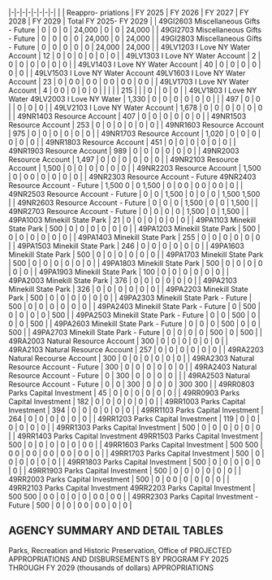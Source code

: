 |-|-|-|-|-|-|-|-|
| | Reappro-  priations | FY 2025 | FY 2026 | FY 2027 | FY 2028 | FY 2029 | Total FY 2025- FY 2029 |
| 49GI2603 Miscellaneous Gifts - Future | 0 | 0 | 0 | 24,000 | 0 | 0 | 24,000 |
| 49GI2703 Miscellaneous Gifts - Future | 0 | 0 | 0 | 0 | 24,000 | 0 | 24,000 |
| 49GI2803 Miscellaneous Gifts - Future | 0 | 0 | 0 | 0 | 0 | 24,000 | 24,000 |
| 49LV1203 I Love NY Water Account | 12 | 0 | 0 | 0 | 0 | 0 | 0 |
| 49LV1303 I Love NY Water Account | 2 | 0 | 0 | 0 | 0 | 0 | 0 |
| 49LV1403 I Love NY Water Account | 40 | 0 | 0 | 0 | 0 | 0 | 0 |
| 49LV1503 I Love NY Water Account 49LV1603 I Love NY Water Account | 23 | 0 | 0  0 | 0  0 | 0  0 | 0  0 | 0  0 |
| 49LV1703 I Love NY Water Account | 4 | 0  0 | 0 | 0 | 0 | | |
| | 215 | | | 0 | | 0 | 0 |
| 49LV1803 I Love NY Water 49LV2003 I Love NY Water | 1,330 | 0 | 0 | 0 | 0 | 0 | 0 |
| | 497 | 0 | 0 | | 0 | 0 | 0 |
| 49LV2103 I Love NY Water Account | 1,678 | 0 | 0 | 0 | 0 | 0 | 0 |
| 49NR1403 Resource Account | 407 | 0 | 0 | 0 | 0 | 0 | 0 |
| 49NR1503 Resource Account | 253 | 0 | 0 | 0 | 0 | 0 | 0 |
| 49NR1603 Resource Account | 975 | 0 | 0 | 0 | 0 | 0 | 0 |
| 49NR1703 Resource Account | 1,020 | 0 | 0 | 0 | 0 | 0 | 0 |
| 49NR1803 Resource Account | 451 | 0 | 0 | 0 | 0 | 0 | 0 |
| 49NR1903 Resource Account | 989 | 0 | 0 | 0 | 0 | 0 | 0 |
| 49NR2003 Resource Account | 1,497 | 0 | 0 | 0 | 0 | 0 | 0 |
| 49NR2103 Resource Account | 1,500 | 0 | 0 | 0 | 0 | 0 | 0 |
| 49NR2203 Resource Account | 1,500 | 0 | 0  0 | 0 | 0 | 0 | 0 |
| 49NR2303 Resource Account - Future 49NR2403 Resource Account - Future | 1,500  0 | 0  1,500 | 0 | 0  0 | 0  0 | 0  0 | 0 |
| 49NR2503 Resource Account - Future | 0 | 0 | 1,500 | 0 | 0 | 0 | 1,500  1,500 |
| 49NR2603 Resource Account - Future | 0 | 0 | 0 | 1,500 | 0 | 0 | 1,500 |
| 49NR2703 Resource Account - Future | 0 | 0 | 0 | 0 | 1,500 | 0 | 1,500 |
| 49PA1003 Minekill State Park | 21 | 0 | 0 | 0 | 0 | 0 | 0 |
| 49PA1103 Minekill State Park | 500 | 0 | 0 | 0 | 0 | 0 | 0 |
| 49PA1203 Minekill State Park | 500 | 0 | 0 | 0 | 0 | 0 | 0 |
| 49PA1403 Minekill State Park | 255 | 0 | 0 | 0 | 0 | 0 | 0 |
| 49PA1503 Minekill State Park | 246 | 0 | 0 | 0 | 0 | 0 | 0 |
| 49PA1603 Minekill State Park | 500 | 0 | 0 | 0 | 0 | 0 | 0 |
| 49PA1703 Minekill State Park | 500 | 0 | 0 | 0 | 0 | 0 | 0 |
| 49PA1803 Minekill State Park | 500 | 0 | 0 | 0 | 0 | 0 | 0 |
| 49PA1903 Minekill State Park | 100 | 0 | 0 | 0 | 0 | 0 | 0 |
| 49PA2003 Minekill State Park | 376 | 0 | 0 | 0 | 0 | 0 | 0 |
| 49PA2103 Minekill State Park | 326 | 0 | 0 | 0 | 0 | 0 | 0 |
| 49PA2203 Minekill State Park | 500 | 0 | 0 | 0 | 0 | 0 | 0 |
| 49PA2303 Minekill State Park - Future | 500 | 0 | 0 | 0 | 0 | 0 | 0 |
| 49PA2403 Minekill State Park - Future | 0 | 500 | 0 | 0 | 0 | 0 | 500 |
| 49PA2503 Minekill State Park - Future | 0 | 0 | 500 | 0 | 0 | 0 | 500 |
| 49PA2603 Minekill State Park - Future | 0 | 0 | 0 | 500 | 0 | 0 | 500 |
| 49PA2703 Minekill State Park - Future | 0 | 0 | 0 | 0 | 500 | 0 | 500 |
| 49RA2003 Natural Resource Account | 300 | 0 | 0 | 0 | 0 | 0 | 0 |
| 49RA2103 Natural Resource Account | 257 | 0 | 0 | 0 | 0 | 0 | 0 |
| 49RA2203 Natural Recourse Account | 300 | 0 | 0 | 0 | 0 | 0 | 0 |
| 49RA2303 Natural Resource Account - Future | 300 | 0 | 0 | 0 | 0 | 0 | 0 |
| 49RA2403 Natural Resource Account - Future | 0 | 300 | 0 | 0 | 0 | 0 | |
| 49RA2503 Natural Resource Account - Future | 0 | 0 | 300 | 0 | 0 | 0 | 300  300 |
| 49RR0803 Parks Capital Investment | 45 | 0 | 0 | 0 | 0 | 0 | 0 |
| 49RR0903 Parks Capital Investment | 182 | 0 | 0 | 0 | 0 | 0 | 0 |
| 49RR1003 Parks Capital Investment | 394 | 0 | 0 | 0 | 0 | 0 | 0 |
| 49RR1103 Parks Capital Investment | 264 | 0 | 0 | 0 | 0 | 0 | 0 |
| 49RR1203 Parks Capital Investment | 119 | 0 | 0 | 0 | 0 | 0 | 0 |
| 49RR1303 Parks Capital Investment | 500 | 0 | 0 | 0 | 0 | 0 | 0 |
| 49RR1403 Parks Capital Investment 49RR1503 Parks Capital Investment | 500 | 0 | 0 | 0 | 0 | 0 | 0  0 |
| 49RR1603 Parks Capital Investment | 500  500 | 0  0 | 0  0 | 0  0 | 0  0 | 0  0 | 0 |
| 49RR1703 Parks Capital Investment | 500 | 0 | 0 | 0 | 0 | 0 | 0 |
| 49RR1803 Parks Capital Investment | 500 | 0 | 0 | 0 | 0 | 0 | 0 |
| 49RR1903 Parks Capital Investment | 500 | 0 | 0 | 0 | 0 | 0 | 0 |
| 49RR2003 Parks Capital Investment | 500 | 0 | 0  0 | 0 | 0 | 0 | 0 |
| 49RR2103 Parks Capital Investment 49RR2203 Parks Capital Investment | 500  500 | 0  0 | 0 | 0 | 0 | 0  0 | 0  0 |
| 49RR2303 Parks Capital Investment - Future | 500 | 0 | 0 | 0  0 | 0  0 | 0 | 0 |

## **AGENCY SUMMARY AND DETAIL TABLES**

Parks, Recreation and Historic Preservation, Office of PROJECTED APPROPRIATIONS AND DISBURSEMENTS BY PROGRAM FY 2025 THROUGH FY 2029 (thousands of dollars) APPROPRIATIONS